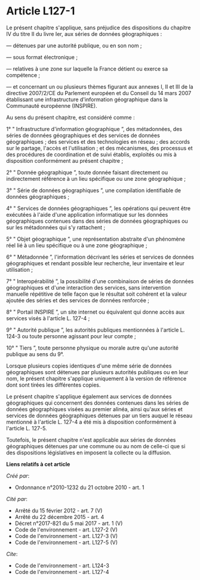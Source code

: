 # Article L127-1

Le présent chapitre s'applique, sans préjudice des dispositions du chapitre IV du titre II du livre Ier, aux séries de
données géographiques : 

― détenues par une autorité publique, ou en son nom ; 

― sous format électronique ; 

― relatives à une zone sur laquelle la France détient ou exerce sa compétence ; 

― et concernant un ou plusieurs thèmes figurant aux annexes I, II et III de la directive 2007/2/CE du Parlement européen et
du Conseil du 14 mars 2007 établissant une infrastructure d'information géographique dans la Communauté européenne
(INSPIRE). 

Au sens du présent chapitre, est considéré comme : 

1° " Infrastructure d'information géographique ”, des métadonnées, des séries de données géographiques et des services de
données géographiques ; des services et des technologies en réseau ; des accords sur le partage, l'accès et l'utilisation ;
et des mécanismes, des processus et des procédures de coordination et de suivi établis, exploités ou mis à disposition
conformément au présent chapitre ; 

2° " Donnée géographique ”, toute donnée faisant directement ou indirectement référence à un lieu spécifique ou une zone
géographique ; 

3° " Série de données géographiques ”, une compilation identifiable de données géographiques ; 

4° " Services de données géographiques ”, les opérations qui peuvent être exécutées à l'aide d'une application informatique
sur les données géographiques contenues dans des séries de données géographiques ou sur les métadonnées qui s'y rattachent ; 

5° " Objet géographique ”, une représentation abstraite d'un phénomène réel lié à un lieu spécifique ou à une zone
géographique ; 

6° " Métadonnée ”, l'information décrivant les séries et services de données géographiques et rendant possible leur
recherche, leur inventaire et leur utilisation ; 

7° " Interopérabilité ”, la possibilité d'une combinaison de séries de données géographiques et d'une interaction des
services, sans intervention manuelle répétitive de telle façon que le résultat soit cohérent et la valeur ajoutée des séries
et des services de données renforcée ; 

8° " Portail INSPIRE ”, un site internet ou équivalent qui donne accès aux services visés à l'article L. 127-4 ; 

9° " Autorité publique ”, les autorités publiques mentionnées à l'article L. 124-3 ou toute personne agissant pour leur
compte ; 

10° " Tiers ”, toute personne physique ou morale autre qu'une autorité publique au sens du 9°. 

Lorsque plusieurs copies identiques d'une même série de données géographiques sont détenues par plusieurs autorités publiques
ou en leur nom, le présent chapitre s'applique uniquement à la version de référence dont sont tirées les différentes copies. 

Le présent chapitre s'applique également aux services de données géographiques qui concernent des données contenues dans les
séries de données géographiques visées au premier alinéa, ainsi qu'aux séries et services de données géographiques détenues
par un tiers auquel le réseau mentionné à l'article L. 127-4 a été mis à disposition conformément à l'article L. 127-5. 

Toutefois, le présent chapitre n'est applicable aux séries de données géographiques détenues par une commune ou au nom de
celle-ci que si des dispositions législatives en imposent la collecte ou la diffusion.

**Liens relatifs à cet article**

_Créé par_:

  - Ordonnance n°2010-1232 du 21 octobre 2010 - art. 1

_Cité par_:

  - Arrêté du 15 février 2012 - art. 7 (V)
  - Arrêté du 22 décembre 2015 - art. 4
  - Décret n°2017-821 du 5 mai 2017 - art. 1 (V)
  - Code de l'environnement - art. L127-2 (V)
  - Code de l'environnement - art. L127-3 (V)
  - Code de l'environnement - art. L127-5 (V)

_Cite_:

  - Code de l'environnement - art. L124-3
  - Code de l'environnement - art. L127-4
